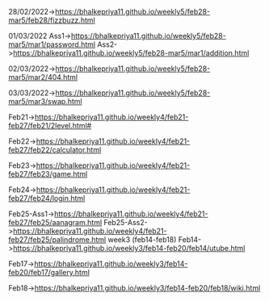 28/02/2022->https://bhalkepriya11.github.io/weekly5/feb28-mar5/feb28/fizzbuzz.html

01/03/2022 Ass1->https://bhalkepriya11.github.io/weekly5/feb28-mar5/mar1/password.html
           Ass2->https://bhalkepriya11.github.io/weekly5/feb28-mar5/mar1/addition.html

02/03/2022->https://bhalkepriya11.github.io/weekly5/feb28-mar5/mar2/404.html

03/03/2022->https://bhalkepriya11.github.io/weekly5/feb28-mar5/mar3/swap.html

Feb21->https://bhalkepriya11.github.io/weekly4/feb21-feb27/feb21/2level.html#

Feb22->https://bhalkepriya11.github.io/weekly4/feb21-feb27/feb22/calculator.html

Feb23->https://bhalkepriya11.github.io/weekly4/feb21-feb27/feb23/game.html

Feb24->https://bhalkepriya11.github.io/weekly4/feb21-feb27/feb24/login.html

Feb25-Ass1->https://bhalkepriya11.github.io/weekly4/feb21-feb27/feb25/aanagram.html 
Feb25-Ass2->https://bhalkepriya11.github.io/weekly4/feb21-feb27/feb25/palindrome.html
week3 (feb14-feb18)
Feb14->https://bhalkepriya11.github.io/weekly3/feb14-feb20/feb14/utube.html

Feb17->https://bhalkepriya11.github.io/weekly3/feb14-feb20/feb17/gallery.html

Feb18->https://bhalkepriya11.github.io/weekly3/feb14-feb20/feb18/wiki.html
